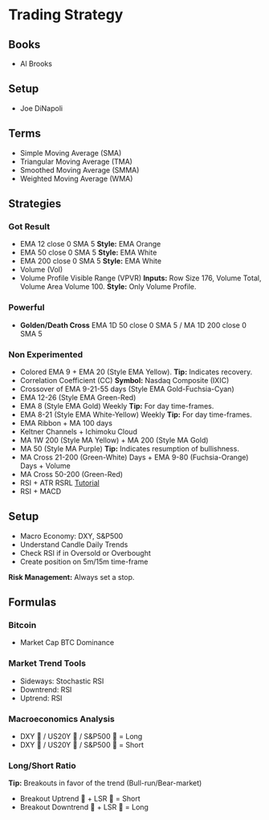 # Trading Strategy

## Books

- Al Brooks

## Setup

- Joe DiNapoli

## Terms

- Simple Moving Average (SMA)
- Triangular Moving Average (TMA)
- Smoothed Moving Average (SMMA)
- Weighted Moving Average (WMA)

## Strategies

### Got Result

- EMA 12 close 0 SMA 5 **Style:** EMA Orange
- EMA 50 close 0 SMA 5 **Style:** EMA White
- EMA 200 close 0 SMA 5 **Style:** EMA White
- Volume (Vol)
- Volume Profile Visible Range (VPVR) **Inputs:** Row Size 176, Volume Total, Volume Area Volume 100. **Style:** Only Volume Profile.

<!--
SMMA 100 == EMA 200
SMMA 26 == EMA 100
-->

### Powerful

- **Golden/Death Cross** EMA 1D 50 close 0 SMA 5 / MA 1D 200 close 0 SMA 5

### Non Experimented

- Colored EMA 9 + EMA 20 (Style EMA Yellow). **Tip:** Indicates recovery.
- Correlation Coefficient (CC) **Symbol:** Nasdaq Composite (IXIC)
- Crossover of EMA 9-21-55 days (Style EMA Gold-Fuchsia-Cyan)
- EMA 12-26 (Style EMA Green-Red)
- EMA 8 (Style EMA Gold) Weekly **Tip:** For day time-frames.
- EMA 8-21 (Style EMA White-Yellow) Weekly **Tip:** For day time-frames.
- EMA Ribbon + MA 100 days
- Keltner Channels + Ichimoku Cloud
- MA 1W 200 (Style MA Yellow) + MA 200 (Style MA Gold)
- MA 50 (Style MA Purple) **Tip:** Indicates resumption of bullishness.
- MA Cross 21-200 (Green-White) Days + EMA 9-80 (Fuchsia-Orange) Days + Volume
- MA Cross 50-200 (Green-Red)
- RSI + ATR RSRL [Tutorial](https://youtube.com/watch?v=cZYdGJ-2q8U)
- RSI + MACD

<!--
- MA 1W 50, 100, 200 Gold RED
- MA 7-25-99
-->

## Setup

- Macro Economy: DXY, S&P500
- Understand Candle Daily Trends
- Check RSI if in Oversold or Overbought
- Create position on 5m/15m time-frame

**Risk Management:** Always set a stop.

## Formulas

### Bitcoin

- Market Cap BTC Dominance

### Market Trend Tools

- Sideways: Stochastic RSI
- Downtrend: RSI
- Uptrend: RSI

### Macroeconomics Analysis

- DXY 🔽 / US20Y 🔽 / S&P500 🔼 = Long
- DXY 🔼 / US20Y 🔼 / S&P500 🔽 = Short

### Long/Short Ratio

**Tip:** Breakouts in favor of the trend (Bull-run/Bear-market)

- Breakout Uptrend 🔼 + LSR 🔼 = Short
- Breakout Downtrend 🔽 + LSR 🔽 = Long
